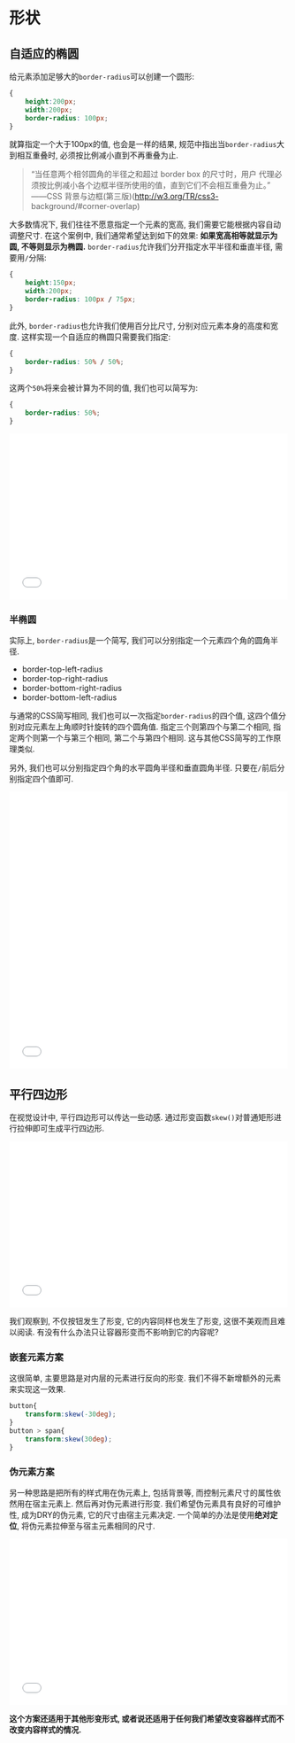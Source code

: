# 形状

## 自适应的椭圆

给元素添加足够大的`border-radius`可以创建一个圆形:

```css
{
    height:200px;
    width:200px;
    border-radius: 100px;
}
```

就算指定一个大于100px的值, 也会是一样的结果, 规范中指出当`border-radius`大到相互重叠时, 必须按比例减小直到不再重叠为止.

> “当任意两个相邻圆角的半径之和超过 border box 的尺寸时，用户 代理必须按比例减小各个边框半径所使用的值，直到它们不会相互重叠为止。” ——CSS 背景与边框(第三版)(http://w3.org/TR/css3- background/#corner-overlap)

大多数情况下, 我们往往不愿意指定一个元素的宽高, 我们需要它能根据内容自动调整尺寸. 在这个案例中, 我们通常希望达到如下的效果: **如果宽高相等就显示为圆, 不等则显示为椭圆.** `border-radius`允许我们分开指定水平半径和垂直半径, 需要用`/`分隔:

```css
{
    height:150px;
    width:200px;
    border-radius: 100px / 75px;
}
```
此外, `border-radius`也允许我们使用百分比尺寸, 分别对应元素本身的高度和宽度. 这样实现一个自适应的椭圆只需要我们指定:

```css
{
    border-radius: 50% / 50%;
}
```

这两个`50%`将来会被计算为不同的值, 我们也可以简写为:

```css
{
    border-radius: 50%;
}
```

<iframe width="100%" height="300" src="//jsfiddle.net/myWsq/0hwb7u4s/12/embedded/" allowfullscreen="allowfullscreen" allowpaymentrequest frameborder="0"></iframe>

### 半椭圆

实际上, `border-radius`是一个简写, 我们可以分别指定一个元素四个角的圆角半径.

* border-top-left-radius
* border-top-right-radius
* border-bottom-right-radius
* border-bottom-left-radius

与通常的CSS简写相同, 我们也可以一次指定`border-radius`的四个值, 这四个值分别对应元素左上角顺时针旋转的四个圆角值.  指定三个则第四个与第二个相同, 指定两个则第一个与第三个相同, 第二个与第四个相同. 这与其他CSS简写的工作原理类似.

另外, 我们也可以分别指定四个角的水平圆角半径和垂直圆角半径. 只要在`/`前后分别指定四个值即可.

<iframe width="100%" height="500" src="//jsfiddle.net/myWsq/0hwb7u4s/37/embedded/" allowfullscreen="allowfullscreen" allowpaymentrequest frameborder="0"></iframe>

## 平行四边形

在视觉设计中, 平行四边形可以传达一些动感. 通过形变函数`skew()`对普通矩形进行拉伸即可生成平行四边形.

<iframe width="100%" height="300" src="//jsfiddle.net/myWsq/jp9371zd/3/embedded/html,css,result/" allowfullscreen="allowfullscreen" allowpaymentrequest frameborder="0"></iframe>

我们观察到, 不仅按钮发生了形变, 它的内容同样也发生了形变, 这很不美观而且难以阅读. 有没有什么办法只让容器形变而不影响到它的内容呢? 

### 嵌套元素方案

这很简单, 主要思路是对内层的元素进行反向的形变. 我们不得不新增额外的元素来实现这一效果.

```css
button{
    transform:skew(-30deg);
}
button > span{
    transform:skew(30deg);
}
```

### 伪元素方案

另一种思路是把所有的样式用在伪元素上, 包括背景等, 而控制元素尺寸的属性依然用在宿主元素上. 然后再对伪元素进行形变. 我们希望伪元素具有良好的可维护性, 成为DRY的伪元素, 它的尺寸由宿主元素决定. 一个简单的办法是使用**绝对定位**, 将伪元素拉伸至与宿主元素相同的尺寸.

<iframe width="100%" height="300" src="//jsfiddle.net/myWsq/jp9371zd/10/embedded/html,css,result/" allowfullscreen="allowfullscreen" allowpaymentrequest frameborder="0"></iframe>

**这个方案还适用于其他形变形式, 或者说还适用于任何我们希望改变容器样式而不改变内容样式的情况.**